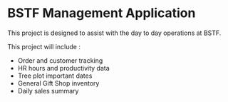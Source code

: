 # BSTF Management Application

This project is designed to assist with the day to day operations at BSTF.

This project will include :

- Order and customer tracking
- HR hours and productivity data
- Tree plot important dates
- General Gift Shop inventory
- Daily sales summary
